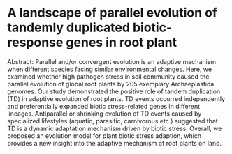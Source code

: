# A landscape of parallel evolution of tandemly duplicated biotic-response genes in root plant
Abstract:
Parallel and/or convergent evolution is an adaptive mechanism when different species facing similar environmental changes. Here, we examined whether high pathogen stress in soil community caused the parallel evolution of global root plants by 205 exemplary Archaeplastida genomes. Our study demonstrated the positive role of tandem duplication (TD) in adaptive evolution of root plants. TD events occurred independently and preferentially expanded biotic stress-related genes in different lineages. Antiparallel or shrinking evolution of TD events caused by specialized lifestyles (aquatic, parasitic, carnivorous etc.) suggested that TD is a dynamic adaptation mechanism driven by biotic stress. Overall, we proposed an evolution model for plant biotic stress adaption, which provides a new insight into the adaptive mechanism of root plants on land.
